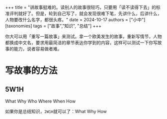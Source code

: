 +++
title = "讲故事挺难的。读别人的故事很轻巧，只要用「读不读得下去」的标准评判就好了。但是，轮到自己写了，就会发现很难下笔，先讲什么，后讲什么，人物要改什么名字，都很头疼。"
date = 2024-10-17
authors = ["小中"]
[taxonomies] 
tags = ["故事","知识", "总结"]
+++

你大可以用「重写一篇故事」来测试。拿一个欧美发生的故事，重新写情节，人物都换成中文名，要求用最简洁的章节表达你学到的内容，这样可以测试一下你写故事的能力，说者容易做者难。

# 写故事的方法
## 5W1H
What Why Who Where When How

如果你是总结知识，`2W1H`就可以了：What Why How
